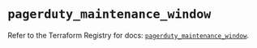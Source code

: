 # `pagerduty_maintenance_window`

Refer to the Terraform Registry for docs: [`pagerduty_maintenance_window`](https://registry.terraform.io/providers/pagerduty/pagerduty/3.24.2/docs/resources/maintenance_window).

